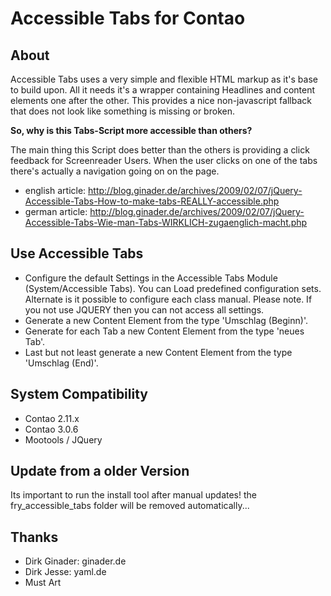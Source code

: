 Accessible Tabs for Contao
==========================

About
-----

Accessible Tabs uses a very simple and flexible HTML markup as it's base to build upon.
All it needs it's a wrapper containing Headlines and content elements one after the
other. This provides a nice non-javascript fallback that does not look like something is
missing or broken.

**So, why is this Tabs-Script more accessible than others?**

The main thing this Script does better than the others is providing a click feedback for
Screenreader Users. When the user clicks on one of the tabs there's actually a navigation
going on on the page.

 * english article: http://blog.ginader.de/archives/2009/02/07/jQuery-Accessible-Tabs-How-to-make-tabs-REALLY-accessible.php
 * german article: http://blog.ginader.de/archives/2009/02/07/jQuery-Accessible-Tabs-Wie-man-Tabs-WIRKLICH-zugaenglich-macht.php

Use Accessible Tabs
-------------------

 * Configure the default Settings in the Accessible Tabs Module (System/Accessible Tabs). You can Load predefined configuration sets. Alternate is it possible to configure each class manual. Please note. If you not use JQUERY then you can not access all settings.
 * Generate a new Content Element from the type 'Umschlag (Beginn)'.
 * Generate for each Tab a new Content Element from the type 'neues Tab'.
 * Last but not least generate a new Content Element from the type 'Umschlag (End)'.


System Compatibility
--------------------

 * Contao 2.11.x
 * Contao 3.0.6
 * Mootools / JQuery


Update from a older Version
----------------------------

Its important to run the install tool after manual updates! the fry_accessible_tabs folder will be removed automatically...


Thanks
------

 * Dirk Ginader: ginader.de
 * Dirk Jesse: yaml.de
 * Must Art